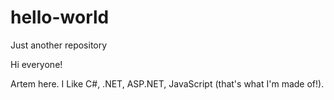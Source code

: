 # hello-world
Just another repository

Hi everyone!

Artem here. I Like C#, .NET, ASP.NET, JavaScript (that's what I'm made of!).
